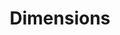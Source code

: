 ---
bigquery: https://console.cloud.google.com/bigquery?p=covid-19-dimensions-ai&page=table&d=data&t=publications
contributors: Digital Science, https://www.digital-science.com/
cost: Free for personal, non-commercial use.
description: Dimensions contains more than 100 million publications, ranging from
  articles published in scholarly journals, books and book chapters, to preprints
  and conference proceedings. All publications are contextualized with linked data
  sets, funding, publications, patents, clinical trials, and policy documents. You
  can also view associated categories, funders, institutions, and researcher profiles.
documentation: https://docs.dimensions.ai/bigquery/index.html
last_edit: Mon, 04 Apr 2022 19:04:00 GMT
location: https://www.dimensions.ai/products/free/
maintained_by: Digital Science, https://www.digital-science.com/
schema_fields: '[''publication_date'', ''expiration_year'', ''journal_lists'', ''linkout'',
  ''funder_countries'', ''research_org_country_names'', ''funding_cad'', ''publication_ids'',
  ''created_date'', ''expiration_date'', ''altmetrics'', ''end_year'', ''address'',
  ''current_assignee'', ''year'', ''associated_grant_ids'', ''category_for'', ''id'',
  ''publisher'', ''citation_string'', ''open_access_categories_v2'', ''assignee_countries'',
  ''conference'', ''category_bra'', ''funding_cny'', ''mesh_terms'', ''acronyms'',
  ''aliases'', ''category_hrcs_rac'', ''original_assignee_countries'', ''citations_count'',
  ''pmcid'', ''links'', ''editors'', ''abstract'', ''brief_title'', ''funding_gbp'',
  ''associated_publication_arxiv_id'', ''repository_name'', ''funding_chf'', ''funder_orgs'',
  ''funding_amount'', ''funding_details'', ''phase'', ''description'', ''repository_id'',
  ''assignee_orgs'', ''research_orgs'', ''start_year'', ''supporting_grant_ids'',
  ''category_icrp_cso'', ''types'', ''embargo_date'', ''metrics'', ''interventions'',
  ''associated_publication_doi'', ''granted_date'', ''funding_nzd'', ''type'', ''researcher_ids'',
  ''volume'', ''ipcr'', ''granted_year'', ''research_org_city_names'', ''category_sdg'',
  ''legal_status'', ''isbn'', ''cited_by_ids'', ''start_date'', ''relationships'',
  ''organisation_details'', ''funder_org_countries'', ''established'', ''labels'',
  ''date_print'', ''jurisdiction'', ''resulting_publication_ids'', ''funder_org_state_codes'',
  ''funding_eur'', ''funding_usd'', ''journal'', ''doi'', ''research_org_countries'',
  ''original_abstract'', ''categories'', ''subtitles'', ''funder_org_cities'', ''current_assignee_countries'',
  ''book_series_title'', ''end_date'', ''category_icrp_ct'', ''funder_org'', ''external_ids'',
  ''proceedings_title'', ''open_access_categories'', ''filing_year'', ''funding_currency'',
  ''eisbn'', ''filing_date'', ''family_members_ids'', ''date_online'', ''parent_id'',
  ''gender'', ''issue'', ''conditions'', ''acronym'', ''book_title'', ''resulting_publication_doi'',
  ''family_id'', ''research_org_cities'', ''cpc'', ''arxiv_id'', ''priority_date'',
  ''wikipedia_url'', ''publication_year'', ''registry'', ''current_assignee_orgs'',
  ''name'', ''original_title'', ''pages'', ''inventor_names'', ''investigators'',
  ''original_assignee_orgs'', ''category_rcdc'', ''kind'', ''concepts'', ''authors'',
  ''category_uoa'', ''filing_status'', ''legal_events'', ''date_normal'', ''title'',
  ''research_org_state_codes'', ''date_inserted'', ''category_hra'', ''category_hrcs_hc'',
  ''associated_publication_id'', ''status'', ''family_count'', ''active_years'', ''research_org_state_names'',
  ''priority_year'', ''funding_jpy'', ''patent_ids'', ''source_id'', ''pmid'', ''foa_number'',
  ''date'', ''citations'', ''license'', ''reference_ids'', ''acknowledgements'', ''date_modified'',
  ''funder_org_acronyms'', ''repository_url'', ''grant_number'', ''original_assignee'',
  ''mesh_headings'', ''clinical_trial_ids'', ''funding_aud'', ''associated_publication_pmid'',
  ''date_imported_gbq'', ''application_number'', ''language'', ''email_address'']'
shortname: dimensions
tags:
- scholarly literature
- patents
- funding
- clinical trials
- academic profiles
terms_of_use: 'Use of both the Dimensions COVID-19 dataset and full Dimensions dataset
  are subject to the Dimensions Terms of use: https://www.dimensions.ai/policies-terms-legal '
title: Dimensions
uuid: dcff88bd-fe6b-4fdb-8159-809bf9d7bc1c
---